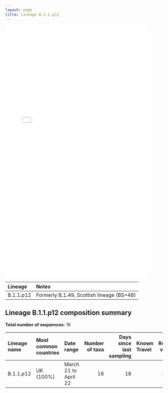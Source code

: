 ```yaml
---
layout: page
title: Lineage B.1.1.p12
---
```




<embed src="../assets/images/B.1.1.p12.pdf" type="application/pdf" width="90%" height="800px" />


| Lineage | Notes |
|:-----|:-----|
| B.1.1.p12 | Formerly B.1.49, Scottish lineage (BS=48) |

<h2>Lineage B.1.1.p12 composition summary </h2>

<strong>Total number of sequences:</strong> 16

| Lineage name | Most common countries | Date range | Number of taxa |  Days since last sampling | Known Travel | Recall value |
|:-----|:-----|:-------|-------:|-------:|:---------|--------:|
| B.1.1.p12 | UK (100%) | March 21 to April 22 | 16 | 18 |  | 80.0 |
